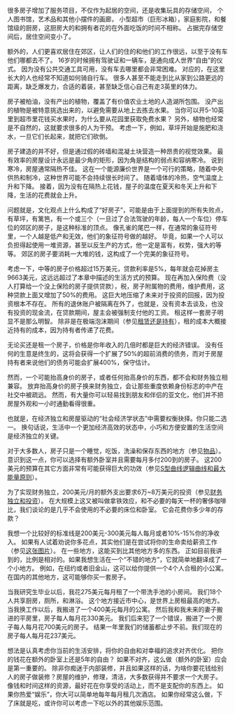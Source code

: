 很多房子增加了服务项目，不仅作为起居的空间，还是收集玩具的存储空间，
个人图书馆，艺术品和其他小摆件的画廊，
小型超市（巨形冰箱），家庭影院，和餐馆级的厨房，这厨房大的和拥有者花的在外面吃饭的时间不相称。
占据完存储空间后，居住空间变小了。

额外的，人们更喜欢居住在郊区，让人们的住的和他们的工作很远，以至于没有车他们哪都去不了。
16岁的时候拥有驾驶证和一辆车，是通向成人世界“自由”的仪式。
因为没有公共交通工具可用，没有车去哪里都会非常困难。
对应的，在这里长大的人也经常不知道如何骑自行车。
很多人甚至不能走到比从家到公路更远的距离，缺乏爆发力，合适的着装，甚至缺乏信心自己有走3英里的体力。

房子被柏油，没有产出的植物，覆盖了有价值农业土地的人造湖所包围。
没产出的植物是被特意挑选出来的，以避免需要从地上去拣去水果。
当你可以开5-10英里到超市里花钱买水果时，为什么要从花园里获取免费水果？
另外，植物也经常是不自然的，这就要求很多的人为干预。
考虑一下，例如，草坪开始是施肥和浇水，一旦它们长起来，就把它们砍倒。

房子建造的并不好，但是通过假的砖墙和混凝土块营造一种昂贵的视觉效果。
最有效率的房屋设计永远是最少角的矩形，因为角是结构的弱点和容纳寒冷。
说到寒冷，房屋通常隔热不佳。
这在一个能源廉价世界是一个可行的策略，随着中央供热和制冷，这种世界可能不会持续很长时间了。
随着墙体的冷热，空气温度上升和下降。
接着，因为没有在隔热上花钱，屋子的温度在夏天和冬天上升和下降，生活的花费就会上升。

问题就是，文化观点上什么构成了“好房子”，可能是由于上面提到的所有失败点，有草坪，有篱笆，有一个或三个（一旦过了合法驾驶的年龄，每人一个车位）停车位的郊区的房子，是这种标准的顶点。
像孔雀的尾巴一样，在通常的象征符号里，一个人越是低产和无效，他们的象征符号做的越好。
毕竟，如果一个人可以负担得起使用一堆资源，甚至以反生产的方式，他一定是富有，权势，强大的等等。
郊区的房子要消耗一大堆的钱，这构成了一个完美的象征符号。

考虑一下，中等的房子价格超过15万美元，贷款利率是5%，每年就会花掉房主9663美元，这远远超过了本章中描述的生活方式的预算。
现在再加入保险费（没人打算给一个没上保险的房子提供贷款），税，房子附属物的费用，维护费用，这种贷款上面又增加了50%的费用。
这巨大地压缩了未来对于投资的回报，因为投资根本不存在。
所有的退休账户被隔离在外了，也就是，没有资本去谈及，也没有投资的现金流，在贷款期间，屋主会被强制支付他的工资。
租这样一套房子明显不是那么明智。
除非是在极端泡沫期间（参见[租赁还是持有]()），租的成本大概接近持有的成本，因为持有者传递了花费。

无论买还是租一个房子，价格是你年收入的几倍时都是巨大的经济错误。
没有任何的生意是终生的，这将会获得一个扩展了50%的超前消费的债务，而对于房屋持有者来说他们的债务可能会扩展400%，保守估计。

然而，一个可能抬高身价的房子，或者任何抬高身价的东西，都不会和财务独立相兼容。
放弃抬高身价的房子换来财务独立，会让那些重度依赖身份标志的中产在社交中被疏远。
然而，有大量你可以轻易找到朋友和伴侣的亚文化，他们并不把房屋外观和一小时通勤看得很重。

也就是，在经济独立和房屋驱动的“社会经济学状态”中需要权衡抉择。你只能二选一。
换句话说，生活中一个更加经济高效的状态中，小巧和方便安置的生活空间是经济独立的关键。

对于大多数人，房子只是一个睡觉，吃饭，洗澡和保存东西的地方（参见[物品]()）。
意识到这一点，你可以选择有额外卧室并且需要每月多付200到的房子。
这200美元的预算在其它方面非常有可能获得巨大的功效（参见[S型曲线逻辑曲线和最大能量原则]()）。

为了实现财务独立，200美元/月的额外支出要求6万~8万美元的投资（参见[财务独立和投资]()）。
在大规模上这又被叫做拿铁效应，和不必要的每天一杯的奢侈咖啡比，我们谈论的是几乎不会使用的不必要的床位和卧室。
它会花费你多少年的存款？

我想一个比较好的标准线是200美元-300美元每人每月或者10%-15%你的净收入。
如果有人试着劝说你多花点，其实他们是在尝试将你的生命卖给薪资工作（参见[这张图片]()）。
在一些地方，这能买到比其他地方多的东西。
正如目前我讲到的，比例是相对的。如果我想生活在一个“不错的地方”，它就简单地翻译成了一个小地方。
例如，在纽约或者旧金山，这可以给你提供一个4个人合租的小公寓。
在国内的其他地方，这可能够你买一套房子。

当我研究生毕业以后，我花275美元每月租了一个带洗手池的小房间。
我们18个人共享厨房，厕所，和淋浴。
这个地方接近市中心，是世界上房租最高的地方。
当我换工作以后，我搬进了一个400美元每月的公寓。
然后我和我未来的妻子搬进的平房里，房子每人每月花330美元。
我们后来犯了一个错误，搬进了一个房子每人每月花700美元的房子。
结果一年里我们的储蓄都止步不前。我们现在的房子每人每月花237美元。

想法是认真考虑你当前的生活安排，将你的自由和对幸福的追求对齐优化。
把你的钱花在额外的卧室上还是5年的自由？
如果不对齐，这么做（额外的卧室）应会是第一重要的。
除非你痴迷于内部装修，并且如果这样的话，为啥你要花钱给别人的房子做装修？房屋的维护，修理，清洁，大多数获得并不要求一个大房子。
像钱和时间这样的资源，最好花在你享受的活动上，而不是支配你的东西上。
如果你热爱“娱乐”，你大可以简单地每年每月租几次酒店。
如果你经常这么做，下了床就是吃，或许你可以考虑一下吃以外的其他娱乐范围。

